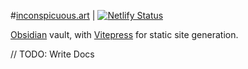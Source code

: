 #[inconspicuous.art](https://inconspicuous.art) | [![Netlify Status](https://api.netlify.com/api/v1/badges/a2798b20-df2a-4906-b6fa-9c9457f29d39/deploy-status)](https://app.netlify.com/sites/ephemeral-belekoy-6e2d78/deploys)

[Obsidian](https://obsidian.md) vault, with [Vitepress](https://vitepress.vuejs.org) for static site generation.


// TODO: Write Docs
